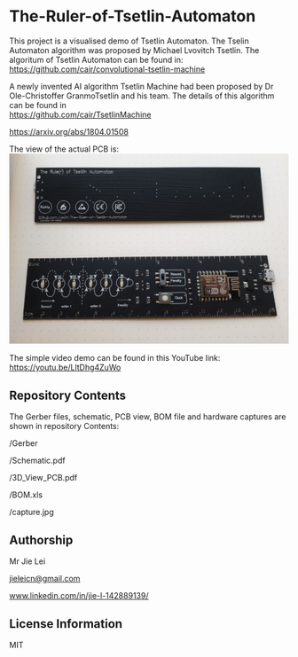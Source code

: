 # The-Ruler-of-Tsetlin-Automaton

This project is a visualised demo of Tsetlin Automaton. The Tselin Automaton algorithm was proposed by Michael Lvovitch Tsetlin. The algoritum of Tsetlin Automaton can be found in:
https://github.com/cair/convolutional-tsetlin-machine

A newly invented AI algorithm Tsetlin Machine had been proposed by Dr Ole-Christoffer GranmoTsetlin and his team. The details of this algorithm can be found in  
https://github.com/cair/TsetlinMachine

https://arxiv.org/abs/1804.01508

The view of the actual PCB is:
![overview](https://raw.githubusercontent.com/JieGH/The-Ruler-of-Tsetlin-Automaton/master/Capture_new.JPG)

The simple video demo can be found in this YouTube link:
https://youtu.be/LltDhg4ZuWo


Repository Contents
-------------------
The Gerber files, schematic, PCB view, BOM file and hardware captures are shown in repository Contents:

/Gerber

/Schematic.pdf

/3D_View_PCB.pdf

/BOM.xls

/capture.jpg






Authorship
-------------------
Mr Jie Lei

jieleicn@gmail.com

www.linkedin.com/in/jie-l-142889139/


License Information
-------------------

MIT
